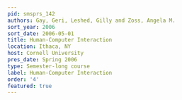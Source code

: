 ```yaml
---
pid: smsprs_142
authors: Gay, Geri, Leshed, Gilly and Zoss, Angela M.
sort_year: 2006
sort_date: 2006-05-01
title: Human-Computer Interaction
location: Ithaca, NY
host: Cornell University
pres_date: Spring 2006
type: Semester-long course
label: Human-Computer Interaction
order: '4'
featured: true
---
```

